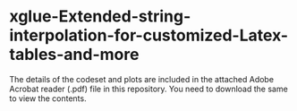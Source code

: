 # xglue-Extended-string-interpolation-for-customized-Latex-tables-and-more

The details of the codeset and plots are included in the attached Adobe Acrobat reader (.pdf) file in this repository. 
You need to download the same to view the contents.
